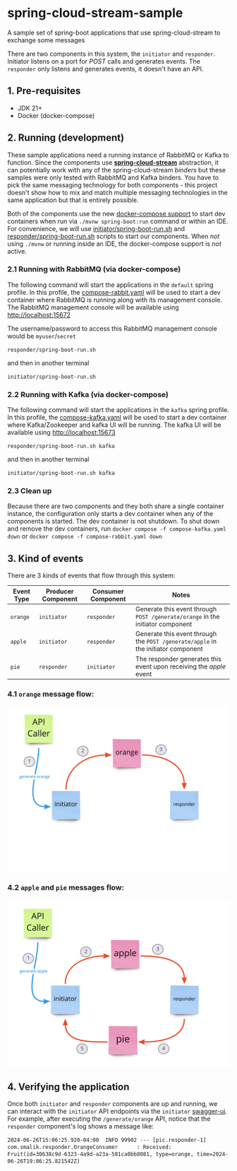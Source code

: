 # spring-cloud-stream-sample

A sample set of spring-boot applications that use spring-cloud-stream to exchange some messages

There are two components in this system, the `initiator` and `responder`. Initiator listens on a port for *POST* calls and generates events. The `responder` only listens and generates events, it doesn't have an API.

## 1. Pre-requisites

- JDK 21+
- Docker (docker-compose)
 
## 2. Running (development)

These sample applications need a running instance of RabbitMQ or Kafka to function. Since the components use [**spring-cloud-stream**](https://spring.io/projects/spring-cloud-stream) abstraction, it can potentially work with any of the spring-cloud-stream _*binders*_ but these samples were only tested with RabbitMQ and Kafka binders. You have to pick the same messaging technology for both components - this project doesn't show how to mix and match multiple messaging technologies in the same application but that is entirely possible.

Both of the components use the new [docker-compose support](https://docs.spring.io/spring-boot/reference/features/dev-services.html#features.dev-services.docker-compose) to start dev containers when run via `./mvnw spring-boot:run` command or within an IDE. For convenience, we will use [initiator/spring-boot-run.sh](initiator/spring-boot-run.sh) and [responder/spring-boot-run.sh](responder/spring-boot-run.sh) scripts to start our components. When *not* using `./mvnw` or running inside an IDE, the docker-compose support is *not* active. 

### 2.1 Running with RabbitMQ (via docker-compose)

The following command will start the applications in the `default` spring profile. In this profile, the [compose-rabbit.yaml](compose-rabbit.yaml) will be used to start a dev container where RabbitMQ is running along with its management console. The RabbitMQ management console will be available using [http://localhost:15672](http://localhost:15672)

The username/password to access this RabbitMQ management console would be `myuser`/`secret`

```
responder/spring-boot-run.sh
```

and then in another terminal

```
initiator/spring-boot-run.sh
```

### 2.2 Running with Kafka (via docker-compose)

The following command will start the applications in the `kafka` spring profile. In this profile, the [compose-kafka.yaml](compose-kafka.yaml) will be used to start a dev container where Kafka/Zookeeper and kafka UI will be running. The kafka UI will be available using [http://localhost:15673](http://localhost:15673)

```
responder/spring-boot-run.sh kafka
```

and then in another terminal

```
initiator/spring-boot-run.sh kafka
```

### 2.3 Clean up

Because there are two components and they both share a single container instance, the configuration only starts a dev container when any of the components is started. The dev container is not shutdown. To shut down and remove the dev containers, run `docker compose -f compose-kafka.yaml down` or `docker compose -f compose-rabbit.yaml down` 

## 3. Kind of events

There are 3 kinds of events that flow through this system:

| Event Type | Producer Component | Consumer Component | Notes |
| ---------- | -------- | -------- | ----- |
| `orange` | `initiator` | `responder` | Generate this event through `POST /generate/orange` in the initiator component |
| `apple` | `initiator` | `responder` | Generate this event through the `POST /generate/apple` in the initiator component |
| `pie` | `responder` | `initiator` | The responder generates this event upon receiving the *apple* event |

### 4.1 `orange` message flow:

![Orange Message Flow](orange-message-flow.jpg "Orange Message Flow")

### 4.2 `apple` and `pie` messages flow:

![Apple Message Flow](apple-message-flow.jpg "Apple Message Flow")

## 4. Verifying the application

Once both `initiator` and `responder` components are up and running, we can interact with the `initiator` API endpoints via the `initiator` [swagger-ui](http://localhost:8080). For example, after executing the `/generate/orange` API, notice that the `responder` component's log shows a message like:

```
2024-06-26T15:06:25.920-04:00  INFO 99902 --- [pic.responder-1] com.smalik.responder.OrangeConsumer      : Received: Fruit(id=30638c9d-6323-4a9d-a23a-581ca0bb8081, type=orange, time=2024-06-26T19:06:25.821542Z)
```